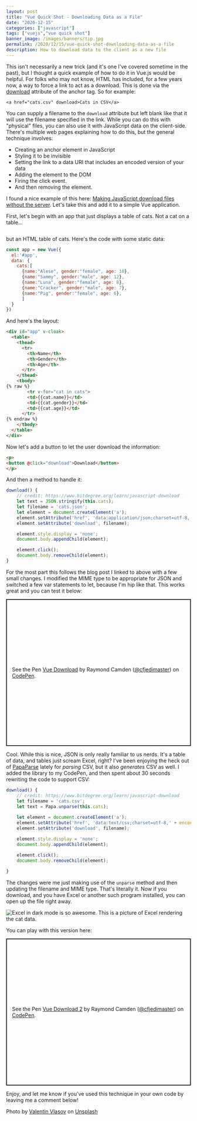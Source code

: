 ```yaml
---
layout: post
title: "Vue Quick Shot - Downloading Data as a File"
date: "2020-12-15"
categories: ["javascript"]
tags: ["vuejs","vue quick shot"]
banner_image: /images/banners/tip.jpg
permalink: /2020/12/15/vue-quick-shot-downloading-data-as-a-file
description: How to download data to the client as a new file
---
```


This isn't necessarily a new trick (and it's one I've covered sometime in the past), but I thought a quick example of how to do it in Vue.js would be helpful. For folks who may not know, HTML has included, for a few years now, a way to force a link to act as a download. This is done via the [download](https://developer.mozilla.org/en-US/docs/Web/HTML/Element/a) attribute of the anchor tag. So for example:

```
<a href="cats.csv" download>Cats in CSV</a>
```

You can supply a filename to the `download` attribute but left blank like that it will use the filename specified in the link. While you can do this with "physical" files, you can also use it with JavaScript data on the client-side. There's multiple web pages explaining how to do this, but the general technique involves:

* Creating an anchor element in JavaScript
* Styling it to be invisible
* Setting the link to a data URI that includes an encoded version of your data
* Adding the element to the DOM
* Firing the click event.
* And then removing the element.

I found a nice example of this here: [Making JavaScript download files without the server](https://www.bitdegree.org/learn/javascript-download). Let's take this and add it to a simple Vue application. 

First, let's begin with an app that just displays a table of cats. Not a cat on a table...

<p>
<img data-src="https://static.raymondcamden.com/images/2020/12/black-cat-yawn.jpg" alt="" class="lazyload imgborder imgcenter">
</p>

but an HTML table of cats. Here's the code with some static data:

```js
const app = new Vue({
  el:'#app', 
  data: {
    cats:[
      {name:"Alese", gender:"female", age: 10},
      {name:"Sammy", gender:"male", age: 12},
      {name:"Luna", gender:"female", age: 8},
      {name:"Cracker", gender:"male", age: 7},
      {name:"Pig", gender:"female", age: 6},
      ]
  }
})
```

And here's the layout:

```html
<div id="app" v-cloak>
  <table>
    <thead>
      <tr>
        <th>Name</th>
        <th>Gender</th>
        <th>Age</th>
      </tr>
    </thead>
    <tbody>
{% raw %}      
		<tr v-for="cat in cats">
        <td>{{cat.name}}</td>
        <td>{{cat.gender}}</td>
        <td>{{cat.age}}</td>
      </tr>
{% endraw %}    
	</tbody>
  </table>
</div>
```

Now let's add a button to let the user download the information:

```html
<p>
<button @click="download">Download</button>
</p>
```

And then a method to handle it:

```js
download() {
	// credit: https://www.bitdegree.org/learn/javascript-download
	let text = JSON.stringify(this.cats);
	let filename = 'cats.json';
	let element = document.createElement('a');
	element.setAttribute('href', 'data:application/json;charset=utf-8,' + encodeURIComponent(text));
	element.setAttribute('download', filename);

	element.style.display = 'none';
	document.body.appendChild(element);

	element.click();
	document.body.removeChild(element);     
}
```

For the most part this follows the blog post I linked to above with a few small changes. I modified the MIME type to be appropriate for JSON and switched a few var statements to let, because I'm hip like that. This works great and you can test it below:

<p class="codepen" data-height="400" data-theme-id="dark" data-default-tab="js,result" data-user="cfjedimaster" data-slug-hash="bGwqzLO" style="height: 400px; box-sizing: border-box; display: flex; align-items: center; justify-content: center; border: 2px solid; margin: 1em 0; padding: 1em;" data-pen-title="Vue Download">
  <span>See the Pen <a href="https://codepen.io/cfjedimaster/pen/bGwqzLO">
  Vue Download</a> by Raymond Camden (<a href="https://codepen.io/cfjedimaster">@cfjedimaster</a>)
  on <a href="https://codepen.io">CodePen</a>.</span>
</p>
<script async src="https://cpwebassets.codepen.io/assets/embed/ei.js"></script>

Cool. While this is nice, JSON is only really familiar to us nerds. It's a table of data, and tables just scream Excel, right? I've been enjoying the heck out of [PapaParse](https://www.papaparse.com/) lately for *parsing* CSV, but it also *generates* CSV as well. I added the library to my CodePen, and then spent about 30 seconds rewriting the code to support CSV:

```js
download() {
	// credit: https://www.bitdegree.org/learn/javascript-download
	let filename = 'cats.csv';
	let text = Papa.unparse(this.cats);
	
	let element = document.createElement('a');
	element.setAttribute('href', 'data:text/csv;charset=utf-8,' + encodeURIComponent(text));
	element.setAttribute('download', filename);

	element.style.display = 'none';
	document.body.appendChild(element);

	element.click();
	document.body.removeChild(element); 
	
}
```

The changes were me just making use of the `unparse` method and then updating the filename and MIME type. That's literally it. Now if you download, and you have Excel or another such program installed, you can open up the file right away.

<p>
<img data-src="https://static.raymondcamden.com/images/2020/12/excel1.jpg" alt="Excel in dark mode is so awesome. This is a picture of Excel rendering the cat data." class="lazyload imgborder imgcenter">
</p>

You can play with this version here:

<p class="codepen" data-height="400" data-theme-id="dark" data-default-tab="js,result" data-user="cfjedimaster" data-slug-hash="oNzZmde" style="height: 400px; box-sizing: border-box; display: flex; align-items: center; justify-content: center; border: 2px solid; margin: 1em 0; padding: 1em;" data-pen-title="Vue Download 2">
  <span>See the Pen <a href="https://codepen.io/cfjedimaster/pen/oNzZmde">
  Vue Download 2</a> by Raymond Camden (<a href="https://codepen.io/cfjedimaster">@cfjedimaster</a>)
  on <a href="https://codepen.io">CodePen</a>.</span>
</p>
<script async src="https://cpwebassets.codepen.io/assets/embed/ei.js"></script>

Enjoy, and let me know if you've used this technique in your own code by leaving me a comment below!

<span>Photo by <a href="https://unsplash.com/@aga4ar?utm_source=unsplash&amp;utm_medium=referral&amp;utm_content=creditCopyText">Valentin Vlasov</a> on <a href="https://unsplash.com/s/photos/table-cats?utm_source=unsplash&amp;utm_medium=referral&amp;utm_content=creditCopyText">Unsplash</a></span>

